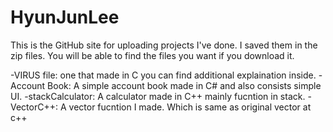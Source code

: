# HyunJunLee

This is the GitHub site for uploading projects I've done.
I saved them in the zip files. You will be able to find the files you want if you download it.

-VIRUS file: one that made in C you can find additional explaination inside.
-Account Book: A simple account book made in C# and also consists simple UI.
-stackCalculator: A calculator made in C++ mainly fucntion in stack.
-VectorC++: A vector fucntion I made. Which is same as original vector at c++
